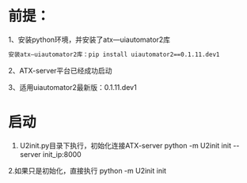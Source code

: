 # 前提：

1、安装python环境，并安装了atx—uiautomator2库
```bash
安装atx—uiautomator2库：pip install uiautomator2==0.1.11.dev1
```
2、ATX-server平台已经成功启动

3、适用uiautomator2最新版：0.1.11.dev1

# 启动

1. U2init.py目录下执行，初始化连接ATX-server
python -m U2init init --server init_ip:8000

2.如果只是初始化，直接执行
python -m U2init init 
